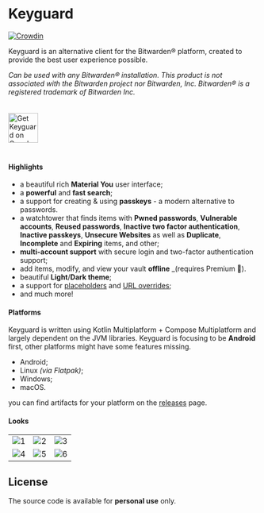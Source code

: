 # Keyguard

[![Crowdin](https://badges.crowdin.net/keyguard/localized.svg)](https://crowdin.com/project/keyguard)

Keyguard is an alternative client for the Bitwarden® platform, created to provide the best user experience possible.

_Can be used with any Bitwarden® installation. This product is not associated with the Bitwarden project nor Bitwarden, Inc. Bitwarden® is a registered trademark of Bitwarden Inc._

<a href="https://play.google.com/store/apps/details?id=com.artemchep.keyguard">
  <img alt="Get Keyguard on Google Play" vspace="20"
       src="https://play.google.com/intl/en_us/badges/images/generic/en-play-badge.png" height="60" />
</a>

#### Highlights
- a beautiful rich **Material You** user interface;
- a **powerful** and **fast search**;
- a support for creating & using **passkeys** - a modern alternative to passwords.
- a watchtower that finds items with **Pwned passwords**, **Vulnerable accounts**, **Reused passwords**, **Inactive two factor authentication**, **Inactive passkeys**, **Unsecure Websites** as well as **Duplicate**, **Incomplete** and **Expiring** items, and other;
- **multi-account support** with secure login and two-factor authentication support;
- add items, modify, and view your vault **offline** _(requires Premium 🌠).
- beautiful **Light**/**Dark theme**;
- a support for [placeholders](wiki/PLACEHOLDERS.md) and [URL overrides](wiki/URL_OVERRIDE.md);
- and much more!

#### Platforms
Keyguard is written using Kotlin Multiplatform + Compose Multiplatform and largely dependent on the JVM libraries. Keyguard is focusing to be **Android** first, other platforms might have some features missing.

- Android;
- Linux _(via Flatpak)_;
- Windows;
- macOS.

you can find artifacts for your platform on the [releases](https://github.com/AChep/keyguard-app/releases) page.


#### Looks
|        |        |        |
| :----: | :----: | :----: |
| ![1](https://github.com/AChep/keyguard-app/blob/master/screenshots/phone/Screenshot_20230928_233006.png) | ![2](https://github.com/AChep/keyguard-app/blob/master/screenshots/phone/Screenshot_20230928_233040.png) | ![3](https://github.com/AChep/keyguard-app/blob/master/screenshots/phone/Screenshot_20230928_233118.png) | 
| ![4](https://github.com/AChep/keyguard-app/blob/master/screenshots/phone/Screenshot_20230928_233159.png) | ![5](https://github.com/AChep/keyguard-app/blob/master/screenshots/phone/Screenshot_20230928_233236.png) | ![6](https://github.com/AChep/keyguard-app/blob/master/screenshots/phone/Screenshot_20230928_233342.png) |

## License

The source code is available for **personal use** only.
